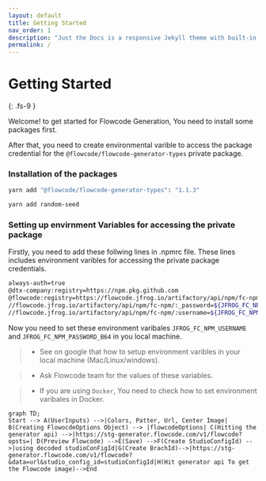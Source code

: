 ```yaml
---
layout: default
title: Getting Started
nav_order: 1
description: "Just the Docs is a responsive Jekyll theme with built-in search that is easily customizable and hosted on GitHub Pages."
permalink: /
---
```


<!-- # Focus on writing good documentation.
{: .fs-9 } -->

# Getting Started 
{: .fs-9 }

Welcome! to get started for Flowcode Generation, You need to install some packages first.

After that, you need to create environmental varible to access the package credential for the `@flowcode/flowcode-generator-types` private package.

### Installation of the packages

```bash
yarn add "@flowcode/flowcode-generator-types": "1.1.3"

yarn add random-seed
```

### Setting up envirnment Variables for accessing the private package

Firstly, you need to add these follwing lines in .npmrc file.
These lines includes environment varibles for accessing the private package credentials.

``` bash
always-auth=true
@dtx-company:registry=https://npm.pkg.github.com
@flowcode:registry=https://flowcode.jfrog.io/artifactory/api/npm/fc-npm/
//flowcode.jfrog.io/artifactory/api/npm/fc-npm/:_password=${JFROG_FC_NPM_PASSWORD_B64}
//flowcode.jfrog.io/artifactory/api/npm/fc-npm/:username=${JFROG_FC_NPM_USERNAME}

```

Now you need to set these environment varibales `JFROG_FC_NPM_USERNAME` and `JFROG_FC_NPM_PASSWORD_B64` in you local machine.

> - See on google that how to setup environment varibles in your local machine (Mac/Linux/windows).

> - Ask Flowcode team for the values of these variables.

> - If you are using `Docker`, You need to check how to set environment varibales in Docker.


```mermaid!
graph TD;
Start --> A(UserInputs) -->|Colors, Patter, Url, Center Image| B(Creating FlowocdeOptions Object) --> |flowcodeOptions| C(Hitting the generator api) -->|https://stg-generator.flowcode.com/v1/flowcode?opsts=| D(Preview Flowcode) -->E(Save) -->F(Create StudioConfigId) -->|using decoded studioConFigId|G(Create BrachId)-->|https://stg-generator.flowcode.com/v1/flowcode?&data=url&studio_config_id=studioConfigId|H(Hit generator api To get the Flowcode image)-->End
```